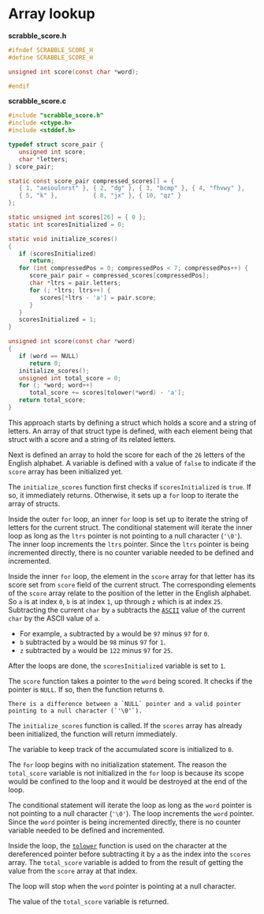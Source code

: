 # Array lookup

**scrabble_score.h**

```c
#ifndef SCRABBLE_SCORE_H
#define SCRABBLE_SCORE_H

unsigned int score(const char *word);

#endif
```

**scrabble_score.c**

```c
#include "scrabble_score.h"
#include <ctype.h>
#include <stddef.h>

typedef struct score_pair {
   unsigned int score;
   char *letters;
} score_pair;

static const score_pair compressed_scores[] = {
   { 1, "aeioulnrst" }, { 2, "dg" }, { 3, "bcmp" }, { 4, "fhvwy" },
   { 5, "k" },          { 8, "jx" }, { 10, "qz" }
};

static unsigned int scores[26] = { 0 };
static int scoresInitialized = 0;

static void initialize_scores()
{
   if (scoresInitialized)
      return;
   for (int compressedPos = 0; compressedPos < 7; compressedPos++) {
      score_pair pair = compressed_scores[compressedPos];
      char *ltrs = pair.letters;
      for (; *ltrs; ltrs++) {
         scores[*ltrs - 'a'] = pair.score;
      }
   }
   scoresInitialized = 1;
}

unsigned int score(const char *word)
{
   if (word == NULL)
      return 0;
   initialize_scores();
   unsigned int total_score = 0;
   for (; *word; word++)
      total_score += scores[tolower(*word) - 'a'];
   return total_score;
}
```

This approach starts by defining a struct which holds a score and a string of letters.
An array of that struct type is defined, with each element being that struct with a score and a string of its related letters.

Next is defined an array to hold the score for each of the `26` letters of the English alphabet.
A variable is defined with a value of `false` to indicate if the `score` array has been initialized yet.

The `initialize_scores` function first checks if `scoresInitialized` is `true`.
If so, it immediately returns.
Otherwise, it sets up a `for` loop to iterate the array of structs.

Inside the outer `for` loop, an inner `for` loop is set up to iterate the string of letters for the current struct.
The conditional statement will iterate the inner loop as long as the `ltrs` pointer is not pointing to a null character (`'\0'`).
The inner loop increments the `ltrs` pointer.
Since the `ltrs` pointer is being incremented directly, there is no counter variable needed to be defined and incremented.

Inside the inner `for` loop, the element in the `score` array for that letter has its score set from `score` field of the current struct.
The corresponding elements of the `score` array relate to the position of the letter in the English alphabet.
So `a` is at index `0`, `b` is at index `1`, up through `z` which is at index `25`.
Subtracting the current `char` by `a` subtracts the [`ASCII`][ascii] value of the current `char` by the ASCII value of `a`.

- For example, `a` subtracted by `a` would be `97` minus `97` for `0`.
- `b` subtracted by `a` would be `98` minus `97` for `1`.
- `z` subtracted by `a` would be `122` minus `97` for `25`.

After the loops are done, the `scoresInitialized` variable is set to `1`.

The `score` function takes a pointer to the `word` being scored.
It checks if the pointer is `NULL`.
If so, then the function returns `0`.

```exercism/note
There is a difference between a `NULL` pointer and a valid pointer pointing to a null character (`'\0'`).
```

The `initialize_scores` function is called.
If the `scores`  array has already been initialized, the function will return immediately.

The variable to keep track of the accumulated score is initialized to `0`.

The `for` loop begins with no initialization statement.
The reason the `total_score` variable is not initialized in the `for` loop is because its scope would be confined to the loop and
it would be destroyed at the end of the loop.

The conditional statement will iterate the loop as long as the `word` pointer is not pointing to a null character (`'\0'`).
The loop increments the `word` pointer.
Since the `word` pointer is being incremented directly, there is no counter variable needed to be defined and incremented.

Inside the loop, the [`tolower`][tolower] function is used on the character at the dereferenced pointer before subtracting it by `a`
as the index into the `scores` array.
The `total_score` variable is added to from the result of getting the value from the `score` array at that index.

The loop will stop when the `word` pointer is pointing at a null character.

The value of the `total_score` variable is returned.

[ascii]: https://www.asciitable.com/
[tolower]: https://www.geeksforgeeks.org/tolower-function-in-c/
